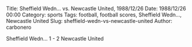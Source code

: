 Title: Sheffield Wedn… vs. Newcastle United, 1988/12/26
Date: 1988/12/26 00:00
Category: sports
Tags: football, football scores, Sheffield Wedn…, Newcastle United
Slug: sheffield-wedn-vs-newcastle-united
Author: carbonero


Sheffield Wedn… 1 - 2 Newcastle United
